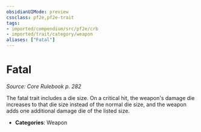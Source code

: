 ```yaml
---
obsidianUIMode: preview
cssclass: pf2e,pf2e-trait
tags:
- imported/compendium/src/pf2e/crb
- imported/trait/category/weapon
aliases: ["Fatal"]
---
```

# Fatal  
*Source: Core Rulebook p. 282*  

The fatal trait includes a die size. On a critical hit, the weapon's damage die increases to that die size instead of the normal die size, and the weapon adds one additional damage die of the listed size.

- **Categories**: Weapon